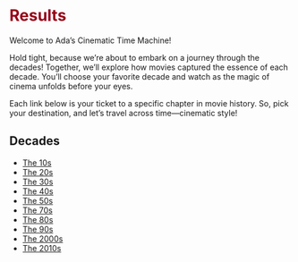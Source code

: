 <h1 style="color: #960018;">Results</h1>

Welcome to Ada’s Cinematic Time Machine!

Hold tight, because we’re about to embark on a journey through the decades! Together, we’ll explore how movies captured the essence of each decade. You’ll choose your favorite decade and watch as the magic of cinema unfolds before your eyes.

Each link below is your ticket to a specific chapter in movie history. So, pick your destination, and let’s travel across time—cinematic style!

## Decades

- [The 10s](/_includes/1910s.html)
- [The 20s](/results/1930s.html)
- [The 30s](/results/1940s.html)
- [The 40s](/results/1950s.html)
- [The 50s](/results/1960s.html)
- [The 70s](/results/1980s.html)
- [The 80s](/results/1990s.html)
- [The 90s](/results/2000s.html)
- [The 2000s](/results/2010s.html)
- [The 2010s](/results/2020s.html)